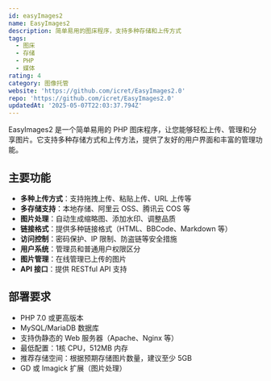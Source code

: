 ```yaml
---
id: easyImages2
name: EasyImages2
description: 简单易用的图床程序，支持多种存储和上传方式
tags:
  - 图床
  - 存储
  - PHP
  - 媒体
rating: 4
category: 图像托管
website: 'https://github.com/icret/EasyImages2.0'
repo: 'https://github.com/icret/EasyImages2.0'
updatedAt: '2025-05-07T22:03:37.794Z'
---
```


EasyImages2 是一个简单易用的 PHP 图床程序，让您能够轻松上传、管理和分享图片。它支持多种存储方式和上传方法，提供了友好的用户界面和丰富的管理功能。

## 主要功能

- **多种上传方式**：支持拖拽上传、粘贴上传、URL 上传等
- **多存储支持**：本地存储、阿里云 OSS、腾讯云 COS 等
- **图片处理**：自动生成缩略图、添加水印、调整品质
- **链接格式**：提供多种链接格式（HTML、BBCode、Markdown 等）
- **访问控制**：密码保护、IP 限制、防盗链等安全措施
- **用户系统**：管理员和普通用户权限区分
- **图片管理**：在线管理已上传的图片
- **API 接口**：提供 RESTful API 支持

## 部署要求

- PHP 7.0 或更高版本
- MySQL/MariaDB 数据库
- 支持伪静态的 Web 服务器（Apache、Nginx 等）
- 最低配置：1核 CPU，512MB 内存
- 推荐存储空间：根据预期存储图片数量，建议至少 5GB
- GD 或 Imagick 扩展（图片处理） 
